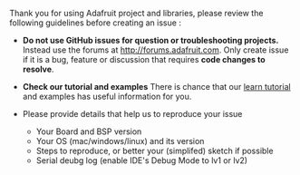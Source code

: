 Thank you for using Adafruit project and libraries, 
please review the following guidelines before creating an issue :

- **Do not use GitHub issues for question or troubleshooting projects.**  Instead use
  the forums at http://forums.adafruit.com. Only create issue if it is a bug, feature 
  or discussion that requires **code changes to resolve**.

- **Check our tutorial and examples** There is chance that our 
[learn tutorial](https://learn.adafruit.com/bluefruit-nrf52-feather-learning-guide/introduction) 
and examples has useful information for you.

- Please provide details that help us to reproduce your issue

  - Your Board and BSP version
  - Your OS (mac/windows/linux) and its version
  - Steps to reproduce, or better your (simplifed) sketch if possible
  - Serial deubg log (enable IDE's Debug Mode to lv1 or lv2)  
